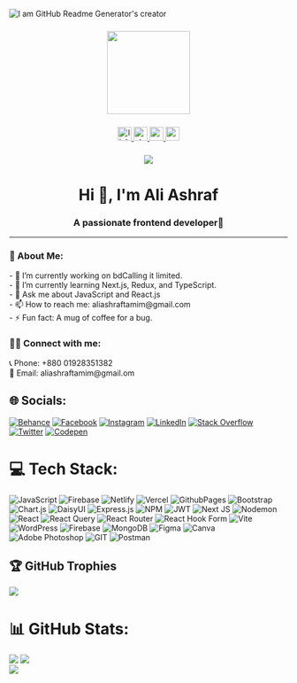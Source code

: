 ![I am GitHub Readme Generator's creator](https://lh3.googleusercontent.com/fife/AK0iWDzLjwtpD7loFebN-s4xacFt0OHUlBGDE6nnZjtXgwGlPLOeYFOKHR4kTcGn9f22kVA6-6X0Oznc2c55dNYV5mKWyGkI_gJ1Dt_LzB4TiNHAqcdUoTfeBUXSSuGQCbKYMKqmwRNDIZHK7BM7Yu4kciquYjejY3v2ZR0DEdioxZ9ejHZRk-nUYzq9xWMvRTv4400sXtUJ5sWeT2m17M4AcbhPGzaI__M3Sc-USjEA30G6DBQ-DfpFQlf6VF14KteexrtxvD9EoljS453RBYVAz-G4bwycxs9R_Lwfh9VGUKwGteq4QGcJUnTP2fouKivf25UyRzgjVapCm7POI7Cp1_XrJbiJ6Ycwe4nw2O2mV-Vc0B0uegDDHbl7zfFBGM4xYPxhnffFgT2wUp1ApHviw21pCvJ722vNeGNkIXAAJuFhhPG4UTQlC5gO6Wir8J7vw2DvmDtLwJgYUW8yj2TIWkbqqISEn5GH56r7Mmva-cu9GgCvS9ve0rVnf0hnb3UvIYCWQ3XJi8jz-_XO4WFmorVtbe_mUP1GWbXk4PrvOBlpu4-A1EyZOQuxJ-1hH5nCMbULQ4_3eH0zdWQzzwCGs2FtbqiZyFXJ1WZW1lY2SWunQIr3T5tgRDbA9zKBLKmnEtAXtctS1dQCYXGq7mSGjTnjdtMCO_NJUKwVnBINIwbqJhdopRxZXeH_Ihzf6a5ZV9XA22ZH4rBLNCQJzgwrh2R0YVyUuuV2189KqPNQfg5h_HL0lO6BKOhsTTtYy-0I9KDJOp7-iZ2Ly72koxY1SSr4nUDgqdYwxOQ2suthUsKP-t3MRUcYhP-PE3FzHPRy_3AIIgJsg94L3quI6e3L12yxcpDk5m_xCx02KAt4AFIoG1Kr4gdEKWuS7Fd8iJdjQYE9ejUEyO-h5vOrzmVQpTInIgg2Ti2VLhSUvmAn-Hf9ckrxMbWtODC6VHnwvPyaK-yhRGQyNgDRddV_Cky3BsLyAfq5dxYtfLixFUJss57zH9Sev0CGHjtjMnmzRtTdUjyCoRRYKGpAHyKtKUY7EIfOcfJyvrAefow1XQ4CHDMEg_JaRJs4-GF1ay01HZO_Y1mvseySI1YWWVtBXO8H8jVZnp18pvjZkNYOZIIHih5nPwOMDAmbs9fXzD7vC4zUxtP3XmWW5oP0t2HctSRRo-ZnEgDEjiIr55BdSOxyd8pUeoYIeIld-2_7Ahmzt4Nea006dwUerjRgzvMory-hsyY_O1-XQydHHAm3ccdcPYkX7IH3UH4fEtuwVNHEHujeegwffZXvxAJsvXeBs5faTeIbUMtWLD6Drh8wjb8LQryEmaKdeJwJTtWlwYMOYdPApcKVoQA_0P375i98Laqs1CxwRu3t3MK50CTObJky3Yn1huidKMFNQBi1oRwyxY87l54zuNjR0UkIWwxOV9s1LC0C27zfmaVeb0MDJ2b3FHhA5flWLgON-LbzSUpnBr-RLNnvO0fbuks52PqCIEGQo1MxhE3NVRxgfeAt_HNcmW9UYiY7e-DGqJ1rZd3aEbx5Srq10XsA5BmLc27Kw4xUIO1IK9qM5x0Zp-GItZxhyrI5XdE=w1366-h607)


###
<div align="center">
  <img height="150" src="https://camo.githubusercontent.com/62da68eb62b1e5f175f7d1f0191dd89a653d7908feb22d37d4a0ab07365d6791/68747470733a2f2f6d656469612e67697068792e636f6d2f6d656469612f4d3967624264396e6244724f5475314d71782f67697068792e676966"  />
</div>

###

<div align="center">
  <a href="https://www.linkedin.com/in/ali-ashraf-977b09204/" target="_blank">
    <img src="https://img.shields.io/static/v1?message=LinkedIn&logo=linkedin&label=&color=0077B5&logoColor=white&labelColor=&style=for-the-badge" height="25" alt="linkedin logo"  />
  </a>
  <a href="https://drive.google.com/file/d/1hr6gElr5t2RP1jxgRTGJ92YLIOlAysdS/view?usp=sharing" target="_blank">
    <img src="https://img.shields.io/static/v1?message=Resume&logo=resume&label=&color=FE7A16&logoColor=FE7A16&labelColor=&style=for-the-badge" height="25" alt="stackoverflow logo"  />
  </a>
  <a href="https://teal-florentine-0e550e.netlify.app/" target="_blank">
    <img src="https://img.shields.io/static/v1?message=Portfolio&logo=portfolio&label=&color=039BE5&logoColor=039BE5&labelColor=&style=for-the-badge" height="25" alt="medium logo"  />
  </a>

  <a href="mailto:aliashraftamim@gmail.com" target="_blank">
    <img src="https://img.shields.io/static/v1?message=Gmail&logo=gmail&label=&color=D14836&logoColor=white&labelColor=&style=for-the-badge" height="25" alt="gmail logo"  />
  </a>

###

  
</div>

###

<div align="center">
  <img src="https://visitor-badge.laobi.icu/badge?page_id=maurodesouza.maurodesouza&"  />
</div>
<h1 align="center">Hi 👋, I'm Ali Ashraf</h1>
<h3 align="center">A passionate frontend developer🍂</h3>
<hr />
<h3 align="left">💫 About Me:</h3>
- 🔭 I’m currently working on bdCalling it limited.<br> - 🌱 I’m currently learning Next.js, Redux, and TypeScript.<br> - 💬 Ask me about JavaScript and React.js<br> - 📫 How to reach me: aliashraftamim@gmail.com<br> - ⚡ Fun fact: A mug of coffee for a bug.

<h3 align="left">👨‍💼 Connect with me:</h3>
📞 Phone: +880 01928351382
<br> 📧 Email: aliashraftamim@gmail.om

## 🌐 Socials:
[![Behance](https://img.shields.io/badge/Behance-1769ff?logo=behance&logoColor=white)](https://behance.net/aliashraf35) [![Facebook](https://img.shields.io/badge/Facebook-%231877F2.svg?logo=Facebook&logoColor=white)](https://facebook.com/aliashraf1233/) [![Instagram](https://img.shields.io/badge/Instagram-%23E4405F.svg?logo=Instagram&logoColor=white)](https://instagram.com/web_ashraf) [![LinkedIn](https://img.shields.io/badge/LinkedIn-%230077B5.svg?logo=linkedin&logoColor=white)](https://linkedin.com/in/ali-ashraf-977b09204/) [![Stack Overflow](https://img.shields.io/badge/-Stackoverflow-FE7A16?logo=stack-overflow&logoColor=white)](https://stackoverflow.com/users/17280278/webashraf) [![Twitter](https://img.shields.io/badge/Twitter-%231DA1F2.svg?logo=Twitter&logoColor=white)](https://twitter.com/web_ashraf) [![Codepen](https://img.shields.io/badge/Codepen-000000?style=for-the-badge&logo=codepen&logoColor=white)](https://codepen.io/web_ashraf) 

# 💻 Tech Stack:
![JavaScript](https://img.shields.io/badge/javascript-%23323330.svg?style=for-the-badge&logo=javascript&logoColor=%23F7DF1E) ![Firebase](https://img.shields.io/badge/firebase-%23039BE5.svg?style=for-the-badge&logo=firebase) ![Netlify](https://img.shields.io/badge/netlify-%23000000.svg?style=for-the-badge&logo=netlify&logoColor=#00C7B7) ![Vercel](https://img.shields.io/badge/vercel-%23000000.svg?style=for-the-badge&logo=vercel&logoColor=white) ![GithubPages](https://img.shields.io/badge/github%20pages-121013?style=for-the-badge&logo=github&logoColor=white) ![Bootstrap](https://img.shields.io/badge/bootstrap-%238511FA.svg?style=for-the-badge&logo=bootstrap&logoColor=white) ![Chart.js](https://img.shields.io/badge/chart.js-F5788D.svg?style=for-the-badge&logo=chart.js&logoColor=white) ![DaisyUI](https://img.shields.io/badge/daisyui-5A0EF8?style=for-the-badge&logo=daisyui&logoColor=white) ![Express.js](https://img.shields.io/badge/express.js-%23404d59.svg?style=for-the-badge&logo=express&logoColor=%2361DAFB) ![NPM](https://img.shields.io/badge/NPM-%23CB3837.svg?style=for-the-badge&logo=npm&logoColor=white) ![JWT](https://img.shields.io/badge/JWT-black?style=for-the-badge&logo=JSON%20web%20tokens) ![Next JS](https://img.shields.io/badge/Next-black?style=for-the-badge&logo=next.js&logoColor=white) ![Nodemon](https://img.shields.io/badge/NODEMON-%23323330.svg?style=for-the-badge&logo=nodemon&logoColor=%BBDEAD) ![React](https://img.shields.io/badge/react-%2320232a.svg?style=for-the-badge&logo=react&logoColor=%2361DAFB) ![React Query](https://img.shields.io/badge/-React%20Query-FF4154?style=for-the-badge&logo=react%20query&logoColor=white) ![React Router](https://img.shields.io/badge/React_Router-CA4245?style=for-the-badge&logo=react-router&logoColor=white) ![React Hook Form](https://img.shields.io/badge/React%20Hook%20Form-%23EC5990.svg?style=for-the-badge&logo=reacthookform&logoColor=white) ![Vite](https://img.shields.io/badge/vite-%23646CFF.svg?style=for-the-badge&logo=vite&logoColor=white) ![WordPress](https://img.shields.io/badge/WordPress-%23117AC9.svg?style=for-the-badge&logo=WordPress&logoColor=white) ![Firebase](https://img.shields.io/badge/Firebase-039BE5?style=for-the-badge&logo=Firebase&logoColor=white) ![MongoDB](https://img.shields.io/badge/MongoDB-%234ea94b.svg?style=for-the-badge&logo=mongodb&logoColor=white) ![Figma](https://img.shields.io/badge/figma-%23F24E1E.svg?style=for-the-badge&logo=figma&logoColor=white) ![Canva](https://img.shields.io/badge/Canva-%2300C4CC.svg?style=for-the-badge&logo=Canva&logoColor=white) ![Adobe Photoshop](https://img.shields.io/badge/adobe%20photoshop-%2331A8FF.svg?style=for-the-badge&logo=adobe%20photoshop&logoColor=white) ![GIT](https://img.shields.io/badge/Git-fc6d26?style=for-the-badge&logo=git&logoColor=white) ![Postman](https://img.shields.io/badge/Postman-FF6C37?style=for-the-badge&logo=postman&logoColor=white)
## 🏆 GitHub Trophies
![](https://github-profile-trophy.vercel.app/?username=webashraf&theme=onestar&no-frame=false&no-bg=false&margin-w=4)

# 📊 GitHub Stats:
![](https://github-readme-stats.vercel.app/api?username=webashraf&theme=merko&hide_border=false&include_all_commits=false&count_private=false)
![](https://github-readme-stats.vercel.app/api/top-langs/?username=webashraf&theme=merko&hide_border=false&include_all_commits=false&count_private=false&layout=compact)<br />
![](https://github-readme-streak-stats.herokuapp.com/?user=webashraf&theme=merko&hide_border=false)


